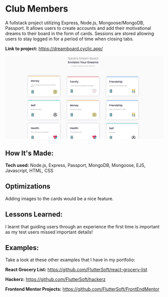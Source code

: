 # Club Members
A fullstack project utilizing Express, Node.js, Mongoose/MongoDB, Passport.
It allows users to create accounts and add their motivational dreams to their board in the form of cards.
Sessions are stored allowing users to stay logged in for a period of time when closing tabs. 


**Link to project:** https://dreamboard.cyclic.app/

![project screenshot](./screenshot.jpg)

## How It's Made:

**Tech used:** Node.js, Express, Passport, MongoDB, Mongoose, EJS, Javascript, HTML, CSS 

## Optimizations

Adding images to the cards would be a nice feature.

## Lessons Learned:

I learnt that guiding users through an experience the first time is important as my test users missed important details!

## Examples:
Take a look at these other examples that I have in my portfolio:

**React Grocery List:** https://github.com/FlutterSoft/react-grocery-list

**Hackerz:** https://github.com/FlutterSoft/hackerz

**Frontend Mentor Projects:** https://github.com/FlutterSoft/FrontEndMentor



